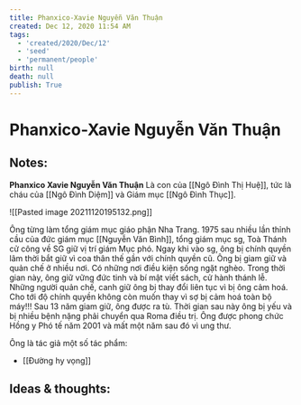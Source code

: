 ```yaml
---
title: Phanxico-Xavie Nguyễn Văn Thuận
created: Dec 12, 2020 11:54 AM
tags:
  - 'created/2020/Dec/12'
  - 'seed'
  - 'permanent/people'
birth: null
death: null
publish: True
---
```

# Phanxico-Xavie Nguyễn Văn Thuận

## Notes:
**Phanxico Xavie Nguyễn Văn Thuận** Là con của [[Ngô Đình Thị Huệ]], tức là cháu của [[Ngô Đình Diệm]] và Giám mục [[Ngô Đình Thục]].

![[Pasted image 20211120195132.png]]

Ông từng làm tổng giám mục giáo phận Nha Trang. 1975 sau nhiều lần thỉnh cầu của đức giám mục [[Nguyễn Văn Bình]], tổng giám mục sg, Toà Thánh cử công về SG giữ vị trí giám Mục phó. Ngay khi vào sg, ông bị chính quyền lâm thời bắt giữ vì coa thân thế gần với chính quyền cũ. Ông bị giam giữ và quản chế ở nhiều nơi. Có những nơi điều kiện sống ngặt nghèo. Trong thời gian này, ông giữ vững đức tinh và bí mật viết sách, cử hành thánh lễ. Những người quản chế, canh giữ ông bị thay đổi liên tục vì bị ông cảm hoá. Cho tới độ chính quyền không còn muốn thay vì sợ bị cảm hoá toàn bộ máy!!! Sau 13 năm giam giữ, ông được ra tù. Thời gian sau này ông bị yếu và bị nhiều bệnh nặng phải chuyển qua Roma điều trị. Ông được phong chức Hồng y Phó tế năm 2001 và mất một năm sau đó vì ung thư.

Ông là tác giả một số tác phẩm:

- [[Đường hy vọng]]

## Ideas & thoughts:
